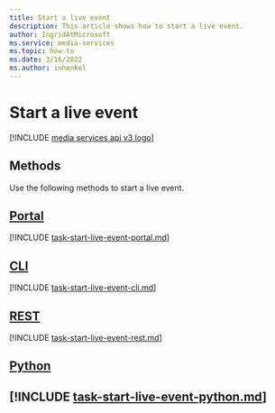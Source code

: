 ```yaml
---
title: Start a live event
description: This article shows how to start a live event.
author: IngridAtMicrosoft
ms.service: media-services
ms.topic: how-to
ms.date: 3/16/2022
ms.author: inhenkel
---
```


# Start a live event

[!INCLUDE [media services api v3 logo](./includes/v3-hr.md)]

## Methods

Use the following methods to start a live event.

## [Portal](#tab/portal/)

[!INCLUDE [task-start-live-event-portal.md](./includes/task-start-live-event-portal.md)]

## [CLI](#tab/cli/)

[!INCLUDE [task-start-live-event-cli.md](./includes/task-start-live-event-cli.md)]

## [REST](#tab/rest/)

[!INCLUDE [task-start-live-event-rest.md](./includes/task-start-live-event-rest.md)]

## [Python](#tab/python/)

[!INCLUDE [task-start-live-event-python.md](./includes/task-start-live-event-python.md)]
---
